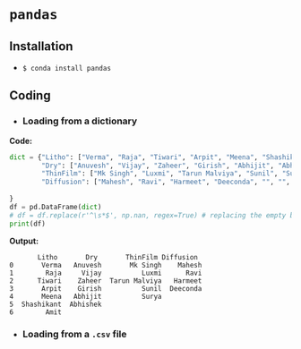 # `pandas`
## Installation
* `$ conda install pandas`

## Coding 
* ### Loading from a dictionary
**Code:**
```py
dict = {"Litho": ["Verma", "Raja", "Tiwari", "Arpit", "Meena", "Shashikant", "Amit"],
        "Dry": ["Anuvesh", "Vijay", "Zaheer", "Girish", "Abhijit", "Abhishek", ""],
        "ThinFilm": ["Mk Singh", "Luxmi", "Tarun Malviya", "Sunil", "Surya", "", ""],
        "Diffusion": ["Mahesh", "Ravi", "Harmeet", "Deeconda", "", "", ""]
            
}
df = pd.DataFrame(dict)
# df = df.replace(r'^\s*$', np.nan, regex=True)	# replacing the empty box and spaces with NaN using numpy library
print(df)
```
**Output:**
```
       Litho       Dry       ThinFilm Diffusion
0       Verma   Anuvesh       Mk Singh    Mahesh
1        Raja     Vijay          Luxmi      Ravi
2      Tiwari    Zaheer  Tarun Malviya   Harmeet
3       Arpit    Girish          Sunil  Deeconda
4       Meena   Abhijit          Surya          
5  Shashikant  Abhishek                         
6        Amit                                   
```

* ### Loading from a `.csv` file
